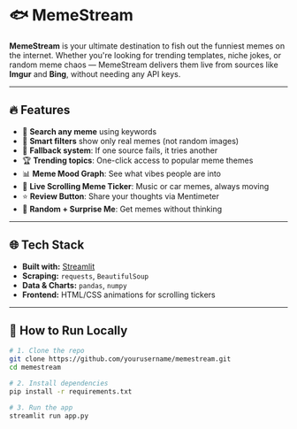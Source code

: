 # 🐟 MemeStream

**MemeStream** is your ultimate destination to fish out the funniest memes on the internet. Whether you're looking for trending templates, niche jokes, or random meme chaos — MemeStream delivers them live from sources like **Imgur** and **Bing**, without needing any API keys.



---

## 🔥 Features

- 🎯 **Search any meme** using keywords  
- 🧠 **Smart filters** show only real memes (not random images)  
- 🔁 **Fallback system**: If one source fails, it tries another  
- 🏆 **Trending topics**: One-click access to popular meme themes  
- 📊 **Meme Mood Graph**: See what vibes people are into  
- 🎵 **Live Scrolling Meme Ticker**: Music or car memes, always moving  
- ⭐ **Review Button**: Share your thoughts via Mentimeter  
- 🎲 **Random + Surprise Me**: Get memes without thinking  

---

## 🌐 Tech Stack

- **Built with:** [Streamlit](https://streamlit.io)
- **Scraping:** `requests`, `BeautifulSoup`
- **Data & Charts:** `pandas`, `numpy`
- **Frontend:** HTML/CSS animations for scrolling tickers

---

## 🚀 How to Run Locally

```bash
# 1. Clone the repo
git clone https://github.com/yourusername/memestream.git
cd memestream

# 2. Install dependencies
pip install -r requirements.txt

# 3. Run the app
streamlit run app.py
